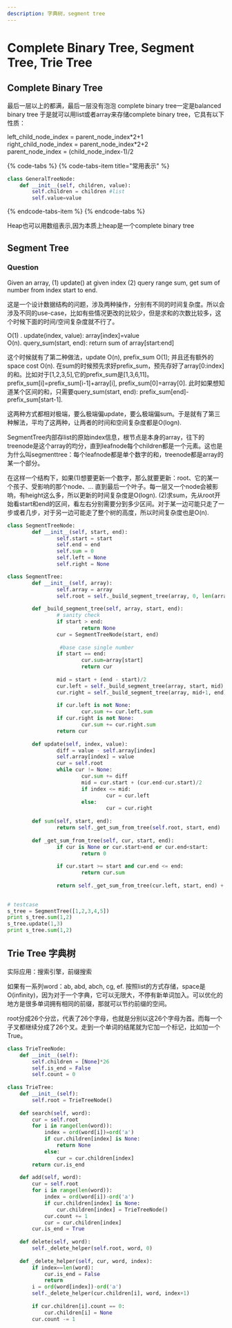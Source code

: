 ```yaml
---
description: 字典树，segment tree
---
```


# Complete Binary Tree, Segment Tree, Trie Tree

## Complete Binary Tree

最后一层以上的都满，最后一层没有泡泡 complete binary tree一定是balanced binary tree 于是就可以用list或者array来存储complete binary tree，它具有以下性质：

left\_child\_node\_index = parent\_node\_index\*2+1  
right\_child\_node\_index = parent\_node\_index\*2+2  
parent\_node\_index = \(child\_node\_index-1\)/2

{% code-tabs %}
{% code-tabs-item title="常用表示" %}
```python
class GeneralTreeNode:
    def __init__(self, children, value):
        self.children = children #list
        self.value=value
```
{% endcode-tabs-item %}
{% endcode-tabs %}

Heap也可以用数组表示,因为本质上heap是一个complete binary tree

## Segment Tree

### Question

Given an array, \(1\) update\(\) at given index \(2\) query range sum, get sum of number from index start to end.

这是一个设计数据结构的问题，涉及两种操作，分别有不同的时间复杂度。所以会涉及不同的use-case，比如有些情况更改的比较少，但是求和的次数比较多，这个时候下面的时间/空间复杂度就不行了。

O\(1\) .    update\(index, value\): array\[index\]=value  
O\(n\).     query\_sum\(start, end\): return sum of array\[start:end\]

这个时候就有了第二种做法，update O\(n\), prefix\_sum O\(1\); 并且还有额外的space cost O\(n\). 在sum的时候预先求好prefix\_sum，预先存好了array\[0:index\]的和。比如对于\[1,2,3,5\],它的prefix\_sum是\[1,3,6,11\]。prefix\_sum\[i\]=prefix\_sum\[i-1\]+array\[i\], prefix\_sum\[0\]=array\[0\]. 此时如果想知道某个区间的和，只需要query\_sum\(start, end\): prefix\_sum\[end\]-prefix\_sum\[start-1\]. 

这两种方式都相对极端，要么极端偏update，要么极端偏sum。于是就有了第三种解法，平均了这两种，让两者的时间和空间复杂度都是O\(logn\). 

SegmentTree内部存list的原始index信息，根节点是本身的array，往下的treenode是这个array的均分，直到leafnode每个children都是一个元素。这也是为什么叫segmenttree：每个leafnode都是单个数字的和，treenode都是array的某一个部分。

在这样一个结构下，如果\(1\)想要更新一个数字，那么就要更新：root、它的某一个孩子、受影响的那个node、... 直到最后一个叶子。每一层又一个node会被影响，有height这么多，所以更新的时间复杂度是O\(logn\). \(2\)求sum，先从root开始看start和end的区间，看左右分别需要分到多少区间。对于某一边可能只走了一步或者几步，对于另一边可能走了整个树的高度，所以时间复杂度也是O\(n\). 

```python
class SegmentTreeNode:
        def __init__(self, start, end):
                self.start = start
                self.end = end
                self.sum = 0
                self.left = None
                self.right = None

class SegmentTree:
        def __init__(self, array):
                self.array = array
                self.root = self._build_segment_tree(array, 0, len(array)-1)
        
        def _build_segment_tree(self, array, start, end):
                # sanity check
                if start > end:
                        return None
                cur = SegmentTreeNode(start, end)
               
                 #base case single number
                if start == end:
                        cur.sum=array[start]
                        return cur
                
                mid = start + (end - start)/2
                cur.left = self._build_segment_tree(array, start, mid)
                cur.right = self._build_segment_tree(array, mid+1, end)
               
                if cur.left is not None:
                        cur.sum += cur.left.sum
                if cur.right is not None:
                        cur.sum += cur.right.sum
                return cur
        
        def update(self, index, value):
                diff = value - self.array[index]
                self.array[index] = value
                cur = self.root
                while cur != None:
                        cur.sum += diff
                        mid = cur.start + (cur.end-cur.start)/2
                        if index <= mid:
                                cur = cur.left
                        else:
                                cur = cur.right
        
        def sum(self, start, end):
                return self._get_sum_from_tree(self.root, start, end)
                
        def _get_sum_from_tree(self, cur, start, end):
                if cur is None or cur.start>end or cur.end<start:
                        return 0
                
                if cur.start >= start and cur.end <= end:
                        return cur.sum
                        
                return self._get_sum_from_tree(cur.left, start, end) + self._get_sum_from_tree(cur.right, start, end)
                

# testcase
s_tree = SegmentTree([1,2,3,4,5])
print s_tree.sum(1,2)
s_tree.update(1,3)
print s_tree.sum(1,2)
```

## Trie Tree 字典树

实际应用：搜索引擎，前缀搜索

如果有一系列word：ab, abd, abch, cg, ef. 按照list的方式存储，space是O\(infinity\)，因为对于一个字典，它可以无限大，不停有新单词加入。可以优化的地方是很多单词拥有相同的前缀，那就可以节约前缀的空间。

root分成26个分岔，代表了26个字母，也就是分别以这26个字母为首。而每一个子叉都继续分成了26个叉。走到一个单词的结尾就为它加一个标记，比如加一个True。

```python
class TrieTreeNode:
    def __init__(self):
        self.children = [None]*26
        self.is_end = False
        self.count = 0
    
class TrieTree:
    def __init__(self):
        self.root = TrieTreeNode()
    
    def search(self, word):
        cur = self.root
        for i in range(len(word)):
            index = ord(word[i])=ord('a')
            if cur.children[index] is None:
                return None
            else:
                cur = cur.children[index]
        return cur.is_end
    
    def add(self, word):
        cur = self.root
        for i in range(len(word)):
            index = ord(word[i])-ord('a')
            if cur.children[index] is None:
                cur.children[index] = TrieTreeNode()
            cur.count += 1
            cur = cur.children[index]
        cur.is_end = True
    
    def delete(self, word):
        self._delete_helper(self.root, word, 0)
        
    def _delete_helper(self, cur, word, index):
        if index==len(word):
            cur.is_end = False
            return
        i = ord(word[index])-ord('a')
        self._delete_helper(cur.children[i], word, index+1)
        
        if cur.children[i].count == 0:
            cur.children[i] = None
        cur.count -= 1
```


